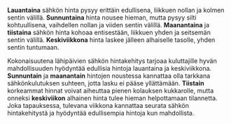**Lauantaina** sähkön hinta pysyy erittäin edullisena, liikkuen nollan ja kolmen sentin välillä. **Sunnuntaina** hinta nousee hieman, mutta pysyy silti kohtuullisena, vaihdellen nollan ja viiden sentin välillä. **Maanantaina** ja **tiistaina** sähkön hinta kohoaa entisestään, liikkuen yhden ja seitsemän sentin välillä. **Keskiviikkona** hinta laskee jälleen alhaiselle tasolle, yhden sentin tuntumaan.

Kokonaisuutena lähipäivien sähkön hintakehitys tarjoaa kuluttajille hyvän mahdollisuuden hyödyntää edullisia hintoja lauantaina ja keskiviikkona. **Sunnuntain** ja **maanantain** hintojen noustessa kannattaa olla tarkkana sähkönkulutuksen suhteen, jotta lasku ei pääse yllättämään. **Tiistain** korkeammat hinnat voivat aiheuttaa pienen kolauksen kukkarolle, mutta onneksi **keskiviikon** alhainen hinta tulee hieman helpottamaan tilannetta. Joka tapauksessa, tulevana viikkona kannattaa seurata sähkön hintakehitystä ja hyödyntää edullisempia hintoja kun mahdollista.